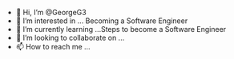 - 👋 Hi, I’m @GeorgeG3
- 👀 I’m interested in ... Becoming a Software Engineer
- 🌱 I’m currently learning ...Steps to become a Software Engineer
- 💞️ I’m looking to collaborate on ...
- 📫 How to reach me ...

<!---
GeorgeG3/GeorgeG3 is a ✨ special ✨ repository because its `README.md` (this file) appears on your GitHub profile.
You can click the Preview link to take a look at your changes.
--->
